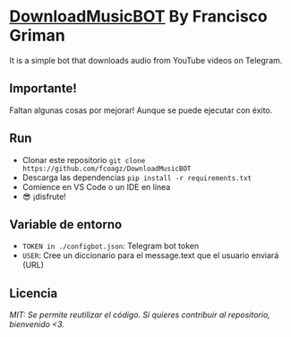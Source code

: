 # [DownloadMusicBOT]() By Francisco Griman
It is a simple bot that downloads audio from YouTube videos on Telegram.

## Importante!
Faltan algunas cosas por mejorar! Aunque se puede ejecutar con éxito.

## Run
- Clonar este repositorio `git clone https://github.com/fcoagz/DownloadMusicBOT`
- Descarga las dependencias `pip install -r requirements.txt`
- Comience en VS Code o un IDE en línea
- 😎 ¡disfrute!

## Variable de entorno
- `TOKEN in ./configbot.json`: Telegram bot token
- `USER`: Cree un diccionario para el message.text que el usuario enviará (URL)

## Licencia
*MIT: Se permite reutilizar el código. Si quieres contribuir al repositorio, bienvenido <3.*
